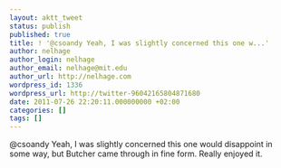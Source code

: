 ```yaml
---
layout: aktt_tweet
status: publish
published: true
title: ! '@csoandy Yeah, I was slightly concerned this one w...'
author: nelhage
author_login: nelhage
author_email: nelhage@mit.edu
author_url: http://nelhage.com
wordpress_id: 1336
wordpress_url: http://twitter-96042165804871680
date: 2011-07-26 22:20:11.000000000 +02:00
categories: []
tags: []
---
```

@csoandy Yeah, I was slightly concerned this one would disappoint in some way, but Butcher came through in fine form. Really enjoyed it.
